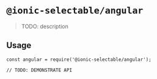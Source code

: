 # `@ionic-selectable/angular`

> TODO: description

## Usage

```
const angular = require('@ionic-selectable/angular');

// TODO: DEMONSTRATE API
```
